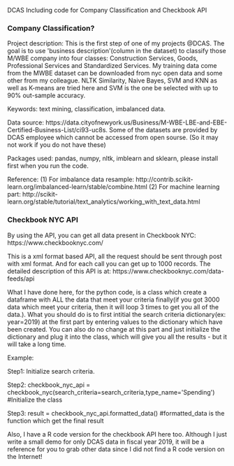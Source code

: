 <h> DCAS </h>
Including code for Company Classification and Checkbook API 

<h3>Company Classification?</h2>
<p>Project description: This is the first step of one of my projects @DCAS. The goal is to use 'business description'(column in the dataset) to classify those M/WBE company into four classes: Construction Services, Goods, Professional Services and Standardized Services. My training data come from the MWBE dataset can be downloaded from nyc open data and some other from my colleague. NLTK Similarity, Naive Bayes, SVM and KNN as well as K-means are tried here and SVM is the one be selected with up to 90% out-sample accuracy. </p>
<p>Keywords: text mining, classification, imbalanced data.</p>

<p>Data source: https://data.cityofnewyork.us/Business/M-WBE-LBE-and-EBE-Certified-Business-List/ci93-uc8s. Some of the datasets are provided by DCAS employee which cannot be accessed from open sourse. (So it may not work if you do not have these)</p>

<p>Packages used: pandas, numpy, nltk, imblearn and sklearn, please install first when you run the code.</p>

<p>Reference: (1) For imbalance data resample: http://contrib.scikit-learn.org/imbalanced-learn/stable/combine.html (2) For machine learning part: http://scikit-learn.org/stable/tutorial/text_analytics/working_with_text_data.html </p>
<p></p>
<h3>Checkbook NYC API</h3>
<p>By using the API, you can get all data present in Checkbook NYC: https://www.checkbooknyc.com/</p>
<p>This is a xml format based API, all the request should be sent through post with xml format. And for each call you can get up to 1000 records. The detailed description of this API is at: https://www.checkbooknyc.com/data-feeds/api</p>
<p>What I have done here, for the python code, is a class which create a dataframe with ALL the data that meet your criteria finally(if you got 3000 data which meet your criteria, then it will loop 3 times to get you all of the data.). What you should do is to first intitial the search criteria dictionary(ex: year=2019) at the first part by entering values to the dictionary which have been created. You can also do no change at this part and just initialize the dictionary and plug it into the class, which will give you all the results - but it will take a long time.</p>
<p>Example:</p>
<p>Step1: Initialize search criteria.</p>
<p>Step2: checkbook_nyc_api = checkbook_nyc(search_criteria=search_criteria,type_name='Spending') #Initialize the class</p>
<p>Step3: result = checkbook_nyc_api.formatted_data() #formatted_data is the function which get the final result</p>

<p>Also, I have a R code version for the checkbook API here too. Although I just write a small demo for only DCAS data in fiscal year 2019, it will be a reference for you to grab other data since I did not find a R code version on the Internet!</p>
